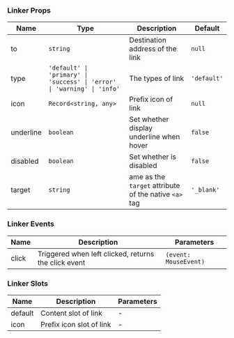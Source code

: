### Linker Props

| Name      | Type                                                                    | Description                                           | Default     |
| --------- | ----------------------------------------------------------------------- | ----------------------------------------------------- | ----------- |
| to        | `string`                                                                | Destination address of the link                       | `null`      |
| type      | `'default' \| 'primary' \| 'success' \| 'error' \| 'warning' \| 'info'` | The types of link                                     | `'default'` |
| icon      | `Record<string, any>`                                                   | Prefix icon of link                                   | `null`      |
| underline | `boolean`                                                               | Set whether display underline when hover              | `false`     |
| disabled  | `boolean`                                                               | Set whether is disabled                               | `false`     |
| target    | `string`                                                                | ame as the `target` attribute of the native `<a>` tag | `'_blank'`  |

### Linker Events

| Name  | Description                                          | Parameters            |
| ----- | ---------------------------------------------------- | --------------------- |
| click | Triggered when left clicked, returns the click event | `(event: MouseEvent)` |

### Linker Slots

| Name    | Description              | Parameters |
| ------- | ------------------------ | ---------- |
| default | Content slot of link     | -          |
| icon    | Prefix icon slot of link | -          |
